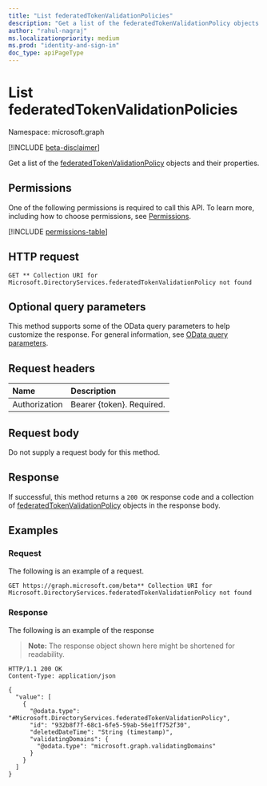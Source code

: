 ```yaml
---
title: "List federatedTokenValidationPolicies"
description: "Get a list of the federatedTokenValidationPolicy objects and their properties."
author: "rahul-nagraj"
ms.localizationpriority: medium
ms.prod: "identity-and-sign-in"
doc_type: apiPageType
---
```


# List federatedTokenValidationPolicies
Namespace: microsoft.graph

[!INCLUDE [beta-disclaimer](../../includes/beta-disclaimer.md)]

Get a list of the [federatedTokenValidationPolicy](../resources/federatedtokenvalidationpolicy.md) objects and their properties.

## Permissions
One of the following permissions is required to call this API. To learn more, including how to choose permissions, see [Permissions](/graph/permissions-reference).

<!-- {
  "blockType": "permissions",
  "name": "policyroot-list-federatedtokenvalidationpolicy-permissions"
}
-->
[!INCLUDE [permissions-table](../includes/permissions/policyroot-list-federatedtokenvalidationpolicy-permissions.md)]

## HTTP request

<!-- {
  "blockType": "ignored"
}
-->
``` http
GET ** Collection URI for Microsoft.DirectoryServices.federatedTokenValidationPolicy not found
```

## Optional query parameters
This method supports some of the OData query parameters to help customize the response. For general information, see [OData query parameters](/graph/query-parameters).

## Request headers
|Name|Description|
|:---|:---|
|Authorization|Bearer {token}. Required.|

## Request body
Do not supply a request body for this method.

## Response

If successful, this method returns a `200 OK` response code and a collection of [federatedTokenValidationPolicy](../resources/federatedtokenvalidationpolicy.md) objects in the response body.

## Examples

### Request
The following is an example of a request.
<!-- {
  "blockType": "request",
  "name": "list_federatedtokenvalidationpolicy"
}
-->
``` http
GET https://graph.microsoft.com/beta** Collection URI for Microsoft.DirectoryServices.federatedTokenValidationPolicy not found
```

### Response
The following is an example of the response
>**Note:** The response object shown here might be shortened for readability.
<!-- {
  "blockType": "response",
  "truncated": true,
  "@odata.type": "Collection(Microsoft.DirectoryServices.federatedTokenValidationPolicy)"
}
-->
``` http
HTTP/1.1 200 OK
Content-Type: application/json

{
  "value": [
    {
      "@odata.type": "#Microsoft.DirectoryServices.federatedTokenValidationPolicy",
      "id": "932b8f7f-68c1-6fe5-59ab-56e1ff752f30",
      "deletedDateTime": "String (timestamp)",
      "validatingDomains": {
        "@odata.type": "microsoft.graph.validatingDomains"
      }
    }
  ]
}
```

